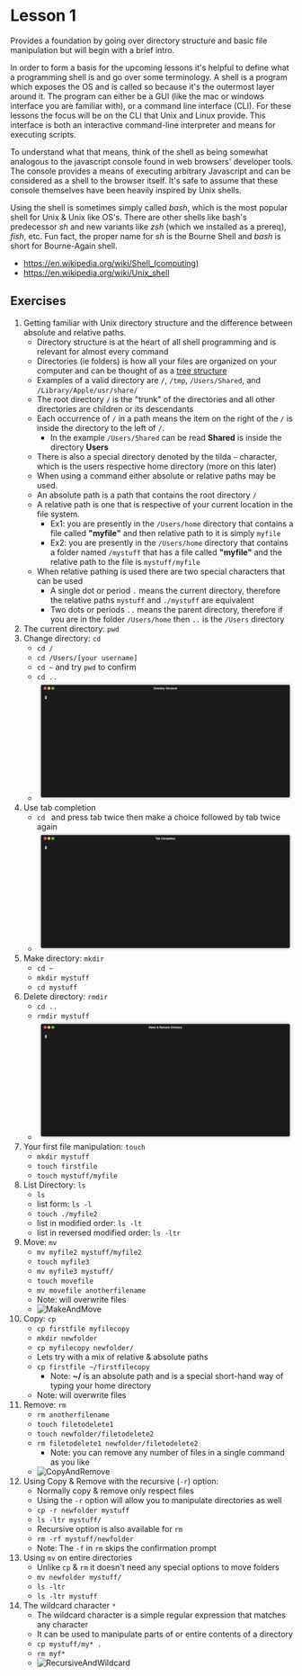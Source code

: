 # Lesson 1
Provides a foundation by going over directory structure and basic file manipulation but will begin with a brief intro.

In order to form a basis for the upcoming lessons it's helpful to define what a programming shell is and go over some terminology.
A shell is a program which exposes the OS and is called so because it's the outermost layer around it.
The program can either be a GUI (like the mac or windows interface you are familiar with), or a command line interface (CLI).
For these lessons the focus will be on the CLI that Unix and Linux provide.
This interface is both an interactive command-line interpreter and means for executing scripts.

To understand what that means, think of the shell as being somewhat analogous to the javascript console found in web browsers' developer tools.
The console provides a means of executing arbitrary Javascript and can be considered as a shell to the browser itself.
It's safe to assume that these console themselves have been heavily inspired by Unix shells.

Using the shell is sometimes simply called _bash_, which is the most popular shell for Unix & Unix like OS's.
There are other shells like bash's predecessor _sh_ and new variants like _zsh_ (which we installed as a prereq), _fish_, etc.
Fun fact, the proper name for _sh_ is the Bourne Shell and _bash_ is short for Bourne-Again shell.

* https://en.wikipedia.org/wiki/Shell_(computing)
* https://en.wikipedia.org/wiki/Unix_shell

## Exercises
1. Getting familiar with Unix directory structure and the difference between absolute and relative paths.
    * Directory structure is at the heart of all shell programming and is relevant for almost every command
    * Directories (ie folders) is how all your files are organized on your computer and can be thought of as a [tree structure](../static/UnixDirectoryStructure.png)
    * Examples of a valid directory are `/`, `/tmp`, `/Users/Shared`, and `/Library/Apple/usr/share/`
    * The root directory `/` is the "trunk" of the directories and all other directories are children or its descendants
    * Each occurrence of `/` in a path means the item on the right of the `/` is inside the directory to the left of `/`. 
      * In the example `/Users/Shared` can be read **Shared** is inside the directory **Users**
    * There is also a special directory denoted by the tilda `~` character, which is the users respective home directory (more on this later)
    * When using a command either absolute or relative paths may be used.
    * An absolute path is a path that contains the root directory `/`
    * A relative path is one that is respective of your current location in the file system.
        * Ex1: you are presently in the `/Users/home` directory that contains a file called **"myfile"** and then relative path to it is simply `myfile`
        * Ex2: you are presently in the `/Users/home` directory that contains a folder named `/mystuff` that has a file called **"myfile"** and the relative path to the file is `mystuff/myfile`
    * When relative pathing is used there are two special characters that can be used
        * A single dot or period `.` means the current directory, therefore the relative paths `mystuff` and `./mystuff` are equivalent
        * Two dots or periods `..` means the parent directory, therefore if you are in the folder `/Users/home` then `..` is the `/Users` directory
1. The current directory: `pwd`
1. Change directory: `cd`
    * `cd /`
    * `cd /Users/[your username]`
    * `cd ~` and try `pwd` to confirm
    * `cd ..`
    * ![DirectoryStructure](../static/DirectoryStructure.gif)
1. Use tab completion
    * `cd ` and press tab twice then make a choice followed by tab twice again
    * ![TabCompletion](../static/TabCompletion.gif)
1. Make directory: `mkdir`
    * `cd ~`
    * `mkdir mystuff`
    * `cd mystuff`
1. Delete directory: `rmdir`
    * `cd ..`
    * `rmdir mystuff`
    * ![MakeRemoveDirectory](../static/MakeRemoveDirectory.gif)
1. Your first file manipulation: `touch`
    * `mkdir mystuff`
    * `touch firstfile`  
    * `touch mystuff/myfile`
1. List Directory: `ls`
    * `ls`
    * list form: `ls -l`
    * `touch ./myfile2`
    * list in modified order: `ls -lt`
    * list in reversed modified order: `ls -ltr`
1. Move: `mv`
   * `mv myfile2 mystuff/myfile2`
   * `touch myfile3`
   * `mv myfile3 mystuff/`
   * `touch movefile`  
   * `mv movefile anotherfilename`
   * Note: will overwrite files
   * ![MakeAndMove](../static/MakeAndMove.gif)
1. Copy: `cp`
    * `cp firstfile myfilecopy`
    * `mkdir newfolder`
    * `cp myfilecopy newfolder/`
    * Lets try with a mix of relative & absolute paths
    * `cp firstfile ~/firstfilecopy`
      * Note: **~/** is an absolute path and is a special short-hand way of typing your home directory
    * Note: will overwrite files
1. Remove: `rm`
    * `rm anotherfilename`
    * `touch filetodelete1`
    * `touch newfolder/filetodelete2`
    * `rm filetodelete1 newfolder/filetodelete2`
      * Note: you can remove any number of files in a single command as you like
    * ![CopyAndRemove](../static/CopyAndRemove.gif)
1. Using Copy & Remove with the recursive (`-r`) option:
    * Normally copy & remove only respect files
    * Using the `-r` option will allow you to manipulate directories as well
    * `cp -r newfolder mystuff`
    * `ls -ltr mystuff/`    
    * Recursive option is also available for `rm`
    * `rm -rf mystuff/newfolder`
    * Note: The `-f` in `rm` skips the confirmation prompt
1. Using `mv` on entire directories
    * Unlike `cp` & `rm` it doesn't need any special options to move folders
    * `mv newfolder mystuff/`
    * `ls -ltr` 
    * `ls -ltr mystuff`
1. The wildcard character `*`
    * The wildcard character is a simple regular expression that matches any character
    * It can be used to manipulate parts of or entire contents of a directory
    * `cp mystuff/my* .`
    * `rm myf*`
    * ![RecursiveAndWildcard](../static/RecursiveAndWildcard.gif)
    
